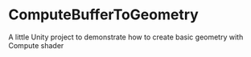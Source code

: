 # ComputeBufferToGeometry
A little Unity project to demonstrate how to create basic geometry with Compute shader
